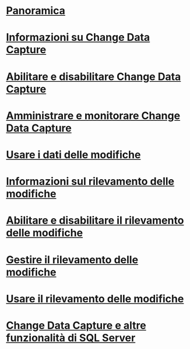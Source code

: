 # [Panoramica](track-data-changes-sql-server.md)  
# [Informazioni su Change Data Capture](about-change-data-capture-sql-server.md)  
# [Abilitare e disabilitare Change Data Capture](enable-and-disable-change-data-capture-sql-server.md)  
# [Amministrare e monitorare Change Data Capture](administer-and-monitor-change-data-capture-sql-server.md)  
# [Usare i dati delle modifiche](work-with-change-data-sql-server.md)  
# [Informazioni sul rilevamento delle modifiche](about-change-tracking-sql-server.md)  
# [Abilitare e disabilitare il rilevamento delle modifiche](enable-and-disable-change-tracking-sql-server.md)  
# [Gestire il rilevamento delle modifiche](manage-change-tracking-sql-server.md)  
# [Usare il rilevamento delle modifiche](work-with-change-tracking-sql-server.md)  
# [Change Data Capture e altre funzionalità di SQL Server](change-data-capture-and-other-sql-server-features.md)  

